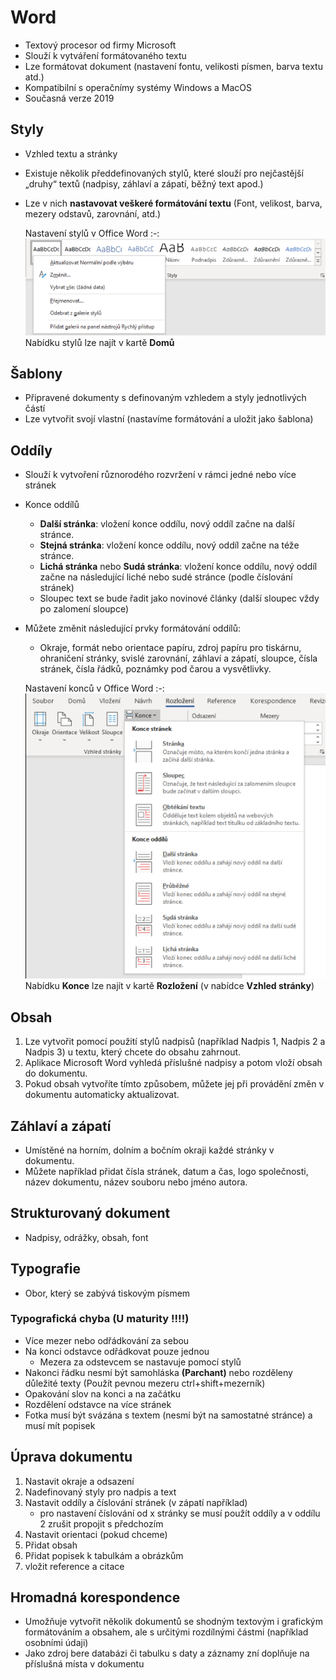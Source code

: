 # Word
* Textový procesor od firmy Microsoft 
* Slouží k vytváření formátovaného textu
* Lze formátovat dokument (nastavení fontu, velikosti písmen, barva textu atd.)
* Kompatibilní s operačnímy systémy Windows a MacOS
* Současná verze 2019

## Styly
* Vzhled textu a stránky
* Existuje několik předdefinovaných stylů, které slouží pro nejčastější „druhy“ textů (nadpisy, záhlaví a zápatí, běžný text apod.)
* Lze v nich **nastavovat veškeré formátování textu** (Font, velikost, barva, mezery odstavů, zarovnání, atd.)

  Nastavení stylů v Office Word
  :-:
  <img src="images/word-styly.png" alt="Absolutní odkazování"></img>
  Nabídku stylů lze najít v kartě **Domů**

## Šablony
* Připravené dokumenty s definovaným vzhledem a styly jednotlivých částí
* Lze vytvořit svojí vlastní (nastavíme formátování a uložit jako šablona)

## Oddíly
* Slouží k vytvoření různorodého rozvržení v rámci jedné nebo více stránek
* Konce oddílů
   * **Další stránka**: vložení konce oddílu, nový oddíl začne na další stránce.
   * **Stejná stránka**: vložení konce oddílu, nový oddíl začne na téže stránce.
   * **Lichá stránka** nebo **Sudá stránka**: vložení konce oddílu, nový oddíl začne na následující liché nebo sudé stránce (podle číslování stránek)
   * Sloupec text se bude řadit jako novinové články (další sloupec vždy po zalomení sloupce)
* Můžete změnit následující prvky formátování oddílů:
   * Okraje, formát nebo orientace papíru, zdroj papíru pro tiskárnu, ohraničení stránky, svislé zarovnání, záhlaví a zápatí, sloupce, čísla stránek, čísla řádků, poznámky pod čarou a vysvětlivky.  
  
  Nastavení konců v Office Word
  :-:
  <img src="images/word-konce-stranek-a-oddilu.png" alt="Absolutní odkazování"></img>
  Nabídku **Konce** lze najít v kartě **Rozložení** (v nabídce **Vzhled stránky**)

## Obsah
1. Lze vytvořit pomocí použití stylů nadpisů (například Nadpis 1, Nadpis 2 a Nadpis 3) u textu, který chcete do obsahu zahrnout.
1. Aplikace Microsoft Word vyhledá příslušné nadpisy a potom vloží obsah do dokumentu. 
1. Pokud obsah vytvoříte tímto způsobem, můžete jej při provádění změn v dokumentu automaticky aktualizovat.

## Záhlaví a zápatí
* Umístěné na horním, dolním a bočním okraji každé stránky v dokumentu.
* Můžete například přidat čísla stránek, datum a čas, logo společnosti, název dokumentu, název souboru nebo jméno autora.

## Strukturovaný dokument
* Nadpisy, odrážky, obsah, font

## Typografie
* Obor, který se zabývá tiskovým písmem

### Typografická chyba (U maturity !!!!)
* Více mezer nebo odřádkování za sebou
* Na konci odstavce odřádkovat pouze jednou
  * Mezera za odstevcem se nastavuje pomocí stylů
* Nakonci řádku nesmí být samohláska **(Parchant)** nebo rozděleny důležité texty (Použít pevnou mezeru ctrl+shift+mezerník)
* Opakování slov na konci a na začátku
* Rozdělení odstavce na více stránek
* Fotka musí být svázána s textem (nesmí být na samostatné stránce) a musí mít popisek

## Úprava dokumentu

1. Nastavit okraje a odsazení
1. Nadefinovaný styly pro nadpis a text
1. Nastavit oddíly a číslování stránek (v zápatí například)
   - pro nastavení číslování od x stránky se musí použít oddíly a v oddílu 2 zrušit propojit s předchozím
1. Nastavit orientaci (pokud chceme)
1. Přidat obsah
1. Přidat popisek k tabulkám a obrázkům
1. vložit reference a citace

## Hromadná korespondence
* Umožňuje vytvořit několik dokumentů se shodným textovým i grafickým formátováním a obsahem, ale s určitými rozdílnými částmi (například osobními údaji)
* Jako zdroj bere databázi či tabulku s daty a záznamy zní doplňuje na příslušná místa v dokumentu
